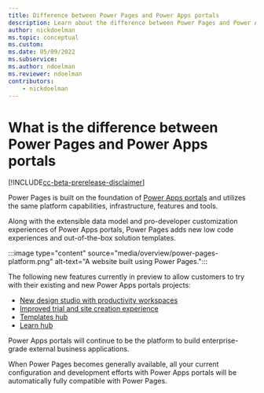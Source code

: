 ```yaml
---
title: Difference between Power Pages and Power Apps portals
description: Learn about the difference between Power Pages and Power Apps portals
author: nickdoelman
ms.topic: conceptual
ms.custom: 
ms.date: 05/09/2022
ms.subservice:
ms.author: ndoelman
ms.reviewer: ndoelman
contributors:
    - nickdoelman
---
```


# What is the difference between Power Pages and Power Apps portals

[!INCLUDE[cc-beta-prerelease-disclaimer](includes/cc-beta-prerelease-disclaimer.md)]

Power Pages is built on the foundation of [Power Apps portals](/power-apps/maker/portals/) and utilizes the same platform capabilities, infrastructure, features and tools.

Along with the extensible data model and pro-developer customization experiences of Power Apps portals, Power Pages adds new low code experiences and out-of-the-box solution templates.

:::image type="content" source="media/overview/power-pages-platform.png" alt-text="A website built using Power Pages.":::

The following new features currently in preview to allow customers to try with their existing and new Power Apps portals projects:

- [New design studio with productivity workspaces](getting-started/use-design-studio.md)
- [Improved trial and site creation experience](getting-started/trial-signup.md)
- [Templates hub](templates/index.md)
- [Learn hub](getting-started/use-learnhub.md)

Power Apps portals will continue to be the platform to build enterprise-grade external business applications.

When Power Pages becomes generally available, all your current configuration and development efforts with Power Apps portals will be automatically fully compatible with Power Pages.
